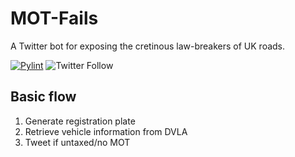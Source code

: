 # MOT-Fails
A Twitter bot for exposing the cretinous law-breakers of UK roads.

[![Pylint](https://github.com/ma1ted/MOT-Fails/actions/workflows/pylint.yml/badge.svg)](https://github.com/ma1ted/MOT-Fails/actions/workflows/pylint.yml)
![Twitter Follow](https://img.shields.io/twitter/follow/motfails?style=social)

## Basic flow
1.  Generate registration plate
2.  Retrieve vehicle information from DVLA
3.  Tweet if untaxed/no MOT
